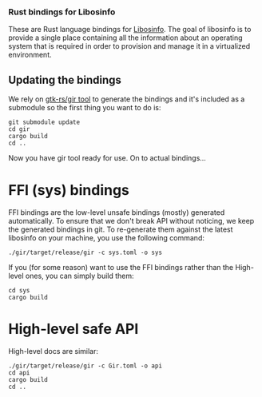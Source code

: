### Rust bindings for Libosinfo

These are Rust language bindings for [Libosinfo](https://libosinfo.org/). The goal of libosinfo is to provide a single place containing all the information about an operating system that is required in order to provision and manage it in a virtualized environment.

## Updating the bindings

We rely on [gtk-rs/gir tool](https://github.com/gtk-rs/gir) to generate the bindings and it's included as a submodule so the first thing you want to do is:

```
git submodule update
cd gir
cargo build
cd ..
```

Now you have gir tool ready for use. On to actual bindings...

# FFI (sys) bindings

FFI bindings are the low-level unsafe bindings (mostly) generated automatically. To ensure that we don't break API without noticing, we keep the generated bindings in git. To re-generate them against the latest libosinfo on your machine, you use the following command:

```
./gir/target/release/gir -c sys.toml -o sys
```

If you (for some reason) want to use the FFI bindings rather than the High-level ones, you can simply build them:

```
cd sys
cargo build
```

# High-level safe API

High-level docs are similar:

```
./gir/target/release/gir -c Gir.toml -o api
cd api
cargo build
cd ..
```
